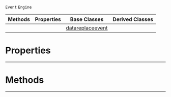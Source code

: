  `Event` `Engine`



|Methods|Properties|Base Classes|Derived Classes|
|---|---|---|---|
| | |[datareplaceevent](https://github.com/ZilchEngine/ZilchDocs/blob/master/code_reference/class_reference/datareplaceevent.md)| |


 #  Properties


---  
 #  Methods


---  
 

 